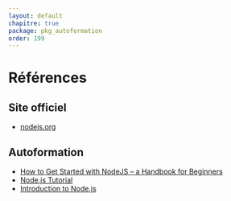 ```yaml
---
layout: default
chapitre: true
package: pkg_autoformation
order: 199
---
```


# Références

## Site officiel 

- [nodejs.org](https://nodejs.org/en)

## Autoformation
- [How to Get Started with NodeJS – a Handbook for Beginners](https://www.freecodecamp.org/news/get-started-with-nodejs/)
- [Node.js Tutorial](https://www.w3schools.com/nodejs/default.asp)
- [Introduction to Node.js](https://nodejs.org/en/learn/getting-started/introduction-to-nodejs)